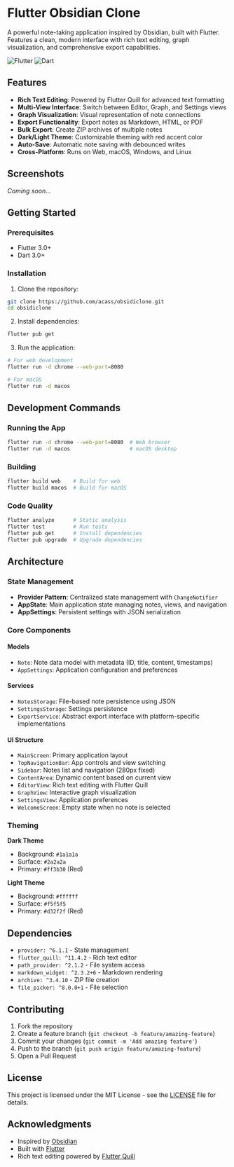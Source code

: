 # Flutter Obsidian Clone

A powerful note-taking application inspired by Obsidian, built with Flutter. Features a clean, modern interface with rich text editing, graph visualization, and comprehensive export capabilities.

![Flutter](https://img.shields.io/badge/Flutter-02569B?style=for-the-badge&logo=flutter&logoColor=white)
![Dart](https://img.shields.io/badge/Dart-0175C2?style=for-the-badge&logo=dart&logoColor=white)

## Features

- **Rich Text Editing**: Powered by Flutter Quill for advanced text formatting
- **Multi-View Interface**: Switch between Editor, Graph, and Settings views
- **Graph Visualization**: Visual representation of note connections
- **Export Functionality**: Export notes as Markdown, HTML, or PDF
- **Bulk Export**: Create ZIP archives of multiple notes
- **Dark/Light Theme**: Customizable theming with red accent color
- **Auto-Save**: Automatic note saving with debounced writes
- **Cross-Platform**: Runs on Web, macOS, Windows, and Linux

## Screenshots

*Coming soon...*

## Getting Started

### Prerequisites

- Flutter 3.0+
- Dart 3.0+

### Installation

1. Clone the repository:
```bash
git clone https://github.com/acass/obsidiclone.git
cd obsidiclone
```

2. Install dependencies:
```bash
flutter pub get
```

3. Run the application:
```bash
# For web development
flutter run -d chrome --web-port=8080

# For macOS
flutter run -d macos
```

## Development Commands

### Running the App
```bash
flutter run -d chrome --web-port=8080  # Web browser
flutter run -d macos                   # macOS desktop
```

### Building
```bash
flutter build web    # Build for web
flutter build macos  # Build for macOS
```

### Code Quality
```bash
flutter analyze      # Static analysis
flutter test         # Run tests
flutter pub get      # Install dependencies
flutter pub upgrade  # Upgrade dependencies
```

## Architecture

### State Management
- **Provider Pattern**: Centralized state management with `ChangeNotifier`
- **AppState**: Main application state managing notes, views, and navigation
- **AppSettings**: Persistent settings with JSON serialization

### Core Components

#### Models
- `Note`: Note data model with metadata (ID, title, content, timestamps)
- `AppSettings`: Application configuration and preferences

#### Services
- `NotesStorage`: File-based note persistence using JSON
- `SettingsStorage`: Settings persistence
- `ExportService`: Abstract export interface with platform-specific implementations

#### UI Structure
- `MainScreen`: Primary application layout
- `TopNavigationBar`: App controls and view switching
- `Sidebar`: Notes list and navigation (280px fixed)
- `ContentArea`: Dynamic content based on current view
- `EditorView`: Rich text editing with Flutter Quill
- `GraphView`: Interactive graph visualization
- `SettingsView`: Application preferences
- `WelcomeScreen`: Empty state when no note is selected

### Theming

**Dark Theme**
- Background: `#1a1a1a`
- Surface: `#2a2a2a`
- Primary: `#ff3b30` (Red)

**Light Theme**
- Background: `#ffffff`
- Surface: `#f5f5f5`
- Primary: `#d32f2f` (Red)

## Dependencies

- `provider: ^6.1.1` - State management
- `flutter_quill: ^11.4.2` - Rich text editor
- `path_provider: ^2.1.2` - File system access
- `markdown_widget: ^2.3.2+6` - Markdown rendering
- `archive: ^3.4.10` - ZIP file creation
- `file_picker: ^8.0.0+1` - File selection

## Contributing

1. Fork the repository
2. Create a feature branch (`git checkout -b feature/amazing-feature`)
3. Commit your changes (`git commit -m 'Add amazing feature'`)
4. Push to the branch (`git push origin feature/amazing-feature`)
5. Open a Pull Request

## License

This project is licensed under the MIT License - see the [LICENSE](LICENSE) file for details.

## Acknowledgments

- Inspired by [Obsidian](https://obsidian.md/)
- Built with [Flutter](https://flutter.dev/)
- Rich text editing powered by [Flutter Quill](https://pub.dev/packages/flutter_quill)
